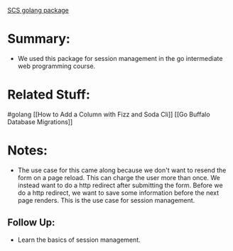 [SCS golang package](https://github.com/alexedwards/scs)
# Summary:
- We used this package for session management in the go intermediate web programming course.
# Related Stuff:
#golang 
[[How to Add a Column with Fizz and Soda Cli]]
[[Go Buffalo Database Migrations]]

# Notes:
- The use case for this came along because we don't want to resend the form on a page reload. This can charge the user more than once. We instead want to do a http redirect after submitting the form. Before we do a http redirect, we want to save some information before the next page renders. This is the use case for session management.
## Follow Up:
- Learn the basics of session management.